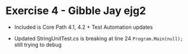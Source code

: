 # Exercise 4 - Gibble Jay ejg2

- Included is Core Path 4.1, 4.2 + Test Automation updates

- Updated StringUnitTest.cs is breaking at line 24 ```Program.Main(null);``` still trying to debug


